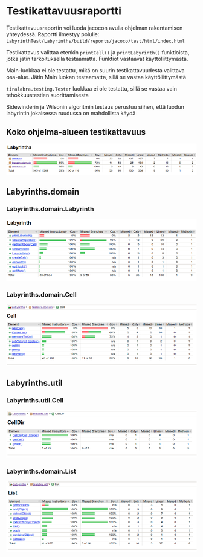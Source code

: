 # Testikattavuusraportti

Testikattavuusraportin voi luoda jacocon avulla ohjelman rakentamisen yhteydessä.
Raportti ilmestyy polulle: `LabyrinthTest/Labyrinths/build/reports/jacoco/test/html/index.html`

Testikattavus valittaa etenkin `printCell()` ja `printLabyrinth()` funktioista, jotka jätin 
tarkoituksella testaamatta. Funktiot vastaavat käyttöliittymästä.

Main-luokkaa ei ole testattu, mikä on suurin testikattavuudesta valittava osa-alue. Jätin Main 
luokan testaamatta, sillä se vastaa käyttöliittymästä

`tiralabra.testing.Tester` luokkaa ei ole testattu, sillä se vastaa vain tehokkuustestien suorittamisesta

Sidewinderin ja Wilsonin algoritmin testaus perustuu siihen, että luodun labyrintin jokaisessa ruudussa on mahdollista käydä

## Koko ohjelma-alueen testikattavuus
![Ohjelma-alueen testikattavuus](img/labyrinths_kattavuus.png)

## Labyrinths.domain

### Labyrinths.domain.Labyrinth
![Labyrinth-luokan testikattavuus](img/Labyrinth_luokka_kattavuus.png)

### Labyrinths.domain.Cell
![Cell-luokan testikattavuus](img/Cell_luokka_kattavuus.png)


## Labyrinths.util

### Labyrinths.util.Cell
![CellDir-luokan testikattavuus](img/CellDir_luokka_kattavuus.png)

### Labyrinths.domain.List
![List-luokan testikattavuus](img/List_luokka_kattavuus.png)

